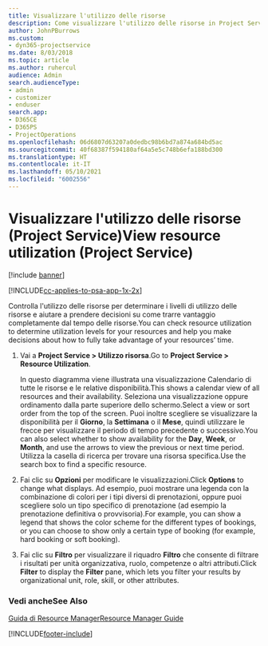 ```yaml
---
title: Visualizzare l'utilizzo delle risorse
description: Come visualizzare l'utilizzo delle risorse in Project Service
author: JohnPBurrows
ms.custom:
- dyn365-projectservice
ms.date: 8/03/2018
ms.topic: article
ms.author: ruhercul
audience: Admin
search.audienceType:
- admin
- customizer
- enduser
search.app:
- D365CE
- D365PS
- ProjectOperations
ms.openlocfilehash: 06d6807d63207a0dedbc98b6bd7a874a684bd5ac
ms.sourcegitcommit: 40f68387f594180af64a5e5c748b6efa188bd300
ms.translationtype: HT
ms.contentlocale: it-IT
ms.lasthandoff: 05/10/2021
ms.locfileid: "6002556"
---
```

# <a name="view-resource-utilization-project-service"></a><span data-ttu-id="d8a1f-103">Visualizzare l'utilizzo delle risorse (Project Service)</span><span class="sxs-lookup"><span data-stu-id="d8a1f-103">View resource utilization (Project Service)</span></span>

[!include [banner](../includes/psa-now-project-operations.md)]

[!INCLUDE[cc-applies-to-psa-app-1x-2x](../includes/cc-applies-to-psa-app-1x-2x.md)]

<span data-ttu-id="d8a1f-104">Controlla l'utilizzo delle risorse per determinare i livelli di utilizzo delle risorse e aiutare a prendere decisioni su come trarre vantaggio completamente dal tempo delle risorse.</span><span class="sxs-lookup"><span data-stu-id="d8a1f-104">You can check resource utilization to determine utilization levels for your resources and help you make decisions about how to fully take advantage of your resources’ time.</span></span>  
  
1. <span data-ttu-id="d8a1f-105">Vai a **Project Service > Utilizzo risorsa**.</span><span class="sxs-lookup"><span data-stu-id="d8a1f-105">Go to **Project Service > Resource Utilization**.</span></span> 

     <span data-ttu-id="d8a1f-106">In questo diagramma viene illustrata una visualizzazione Calendario di tutte le risorse e le relative disponibilità.</span><span class="sxs-lookup"><span data-stu-id="d8a1f-106">This shows a calendar view of all resources and their availability.</span></span> <span data-ttu-id="d8a1f-107">Seleziona una visualizzazione oppure ordinamento dalla parte superiore dello schermo.</span><span class="sxs-lookup"><span data-stu-id="d8a1f-107">Select a view or sort order from the top of the screen.</span></span> <span data-ttu-id="d8a1f-108">Puoi inoltre scegliere se visualizzare la disponibilità per il **Giorno**, la **Settimana** o il **Mese**, quindi utilizzare le frecce per visualizzare il periodo di tempo precedente o successivo.</span><span class="sxs-lookup"><span data-stu-id="d8a1f-108">You can also select whether to show availability for the **Day**, **Week**, or **Month**, and use the arrows to view the previous or next time period.</span></span> <span data-ttu-id="d8a1f-109">Utilizza la casella di ricerca per trovare una risorsa specifica.</span><span class="sxs-lookup"><span data-stu-id="d8a1f-109">Use the search box to find a specific resource.</span></span>      
  
2. <span data-ttu-id="d8a1f-110">Fai clic su **Opzioni** per modificare le visualizzazioni.</span><span class="sxs-lookup"><span data-stu-id="d8a1f-110">Click **Options** to change what displays.</span></span> <span data-ttu-id="d8a1f-111">Ad esempio, puoi mostrare una legenda con la combinazione di colori per i tipi diversi di prenotazioni, oppure puoi scegliere solo un tipo specifico di prenotazione (ad esempio la prenotazione definitiva o provvisoria).</span><span class="sxs-lookup"><span data-stu-id="d8a1f-111">For example, you can show a legend that shows the color scheme for the different types of bookings, or you can choose to show only a certain type of booking (for example, hard booking or soft booking).</span></span>  

3. <span data-ttu-id="d8a1f-112">Fai clic su **Filtro** per visualizzare il riquadro **Filtro** che consente di filtrare i risultati per unità organizzativa, ruolo, competenze o altri attributi.</span><span class="sxs-lookup"><span data-stu-id="d8a1f-112">Click **Filter** to display the **Filter** pane, which lets you filter your results by organizational unit, role, skill, or other attributes.</span></span>  
  
### <a name="see-also"></a><span data-ttu-id="d8a1f-113">Vedi anche</span><span class="sxs-lookup"><span data-stu-id="d8a1f-113">See Also</span></span>  
 [<span data-ttu-id="d8a1f-114">Guida di Resource Manager</span><span class="sxs-lookup"><span data-stu-id="d8a1f-114">Resource Manager Guide</span></span>](../psa/resource-manager-guide.md)


[!INCLUDE[footer-include](../includes/footer-banner.md)]
